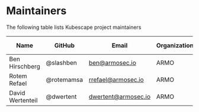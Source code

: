# Maintainers

The following table lists Kubescape project maintainers 

| Name | GitHub | Email | Organization | Repositories/Area of Expertise | Added/Renewed On |
| --- | --- | --- | --- | --- | --- |
| Ben Hirschberg | @slashben | ben@armosec.io | ARMO | Kubescape CLI | 2021-09-01 |
| Rotem Refael | @rotemamsa | rrefael@armosec.io | ARMO | Kubescape CLI | 2021-10-11 |
| David Wertenteil | @dwertent | dwertent@armosec.io | ARMO | Kubescape CLI | 2021-09-01 |
